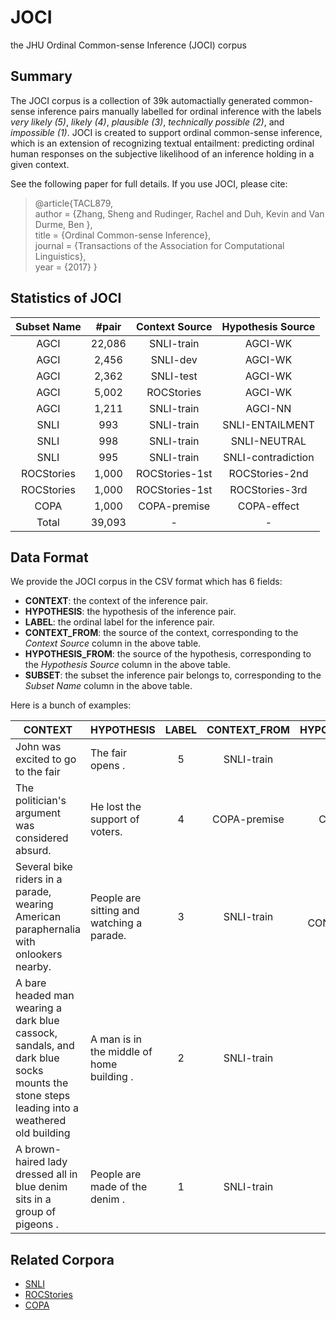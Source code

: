 # JOCI
the JHU Ordinal Common-sense Inference (JOCI) corpus

## Summary
The JOCI corpus is a collection of 39k automactially generated common-sense
inference pairs manually labelled for ordinal inference with the labels
*very likely (5)*, *likely (4)*, *plausible (3)*, *technically possible (2)*,
and *impossible (1)*. JOCI is created to support ordinal common-sense
inference, which is an extension of recognizing textual entailment:
predicting ordinal human responses on the subjective likelihood of an
inference holding in a given context.

See the following paper for full details. If you use JOCI,
please cite:
>@article{TACL879,  
	author = {Zhang, Sheng and Rudinger, Rachel and Duh, Kevin and Van Durme, Ben },  
	title = {Ordinal Common-sense Inference},  
	journal = {Transactions of the Association for Computational Linguistics},  
	year = {2017}  }

## Statistics of JOCI
| Subset Name |  #pair | Context Source |  Hypothesis Source |
|:-----------:|:------:|:--------------:|:------------------:|
|     AGCI    | 22,086 |   SNLI-train   |       AGCI-WK      |
|     AGCI    |  2,456 |    SNLI-dev    |       AGCI-WK      |
|     AGCI    |  2,362 |    SNLI-test   |       AGCI-WK      |
|     AGCI    |  5,002 |   ROCStories   |       AGCI-WK      |
|     AGCI    |  1,211 |   SNLI-train   |       AGCI-NN      |
|     SNLI    |    993 |   SNLI-train   |   SNLI-ENTAILMENT  |
|     SNLI    |    998 |   SNLI-train   |    SNLI-NEUTRAL    |
|     SNLI    |    995 |   SNLI-train   | SNLI-contradiction |
|  ROCStories |  1,000 | ROCStories-1st |   ROCStories-2nd   |
|  ROCStories |  1,000 | ROCStories-1st |   ROCStories-3rd   |
|     COPA    |  1,000 |  COPA-premise  |     COPA-effect    |
|    Total    | 39,093 |        -       |          -         |

## Data Format
We provide the JOCI corpus in the CSV format which has 6 fields:
* **CONTEXT**: the context of the inference pair.
* **HYPOTHESIS**: the hypothesis of the inference pair.
* **LABEL**: the ordinal label for the inference pair.
* **CONTEXT_FROM**: the source of the context, corresponding to the *Context Source* column in the above table.
* **HYPOTHESIS\_FROM**: the source of the hypothesis, corresponding to the *Hypothesis Source* column in the above table.
* **SUBSET**: the subset the inference pair belongs to, corresponding to the *Subset Name* column in the above table.

Here is a bunch of examples:

| CONTEXT                                                                                                                                  | HYPOTHESIS                                | LABEL | CONTEXT_FROM |   HYPOTHESIS_FROM  | SUBSET |
|------------------------------------------------------------------------------------------------------------------------------------------|-------------------------------------------|:-----:|:------------:|:------------------:|:------:|
| John was excited to go to the fair                                                                                                       | The fair opens .                          |   5   |  SNLI-train  |       AGCI-WK      |  AGCI  |
| The politician's argument was considered absurd.                                                                                         | He lost the support of voters.            |   4   | COPA-premise |     COPA-effect    |  COPA  |
| Several bike riders in a parade, wearing American paraphernalia with onlookers nearby.                                                   | People are sitting and watching a parade. |   3   |  SNLI-train  | SNLI-CONTRADICTION |  SNLI  |
| A bare headed man wearing a dark blue cassock, sandals, and dark blue socks mounts the stone steps leading into a weathered old building | A man is in the middle of home building . |   2   |  SNLI-train  |       AGCI-NN      |  AGCI  |
| A brown-haired lady dressed all in blue denim sits in a group of pigeons .                                                               | People are made of the denim .            |   1   |  SNLI-train  |       AGCI-WK      |  AGCI  |

## Related Corpora
* [SNLI](https://nlp.stanford.edu/projects/snli/)
* [ROCStories](http://cs.rochester.edu/nlp/rocstories/)
* [COPA](http://people.ict.usc.edu/~gordon/copa.html)
